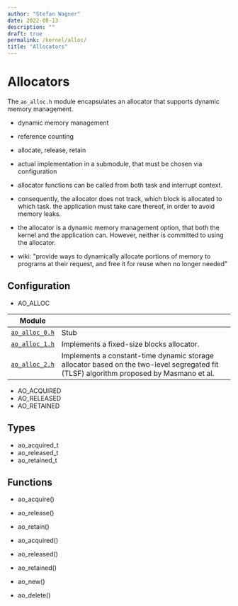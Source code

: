 ```yaml
---
author: "Stefan Wagner"
date: 2022-08-13
description: ""
draft: true
permalink: /kernel/alloc/
title: "Allocators"
---
```


# Allocators

The `ao_alloc.h` module encapsulates an allocator that supports dynamic memory management.

- dynamic memory management
- reference counting
- allocate, release, retain
- actual implementation in a submodule, that must be chosen via configuration
- allocator functions can be called from both task and interrupt context.
- consequently, the allocator does not track, which block is allocated to which task. the application must take care thereof, in order to avoid memory leaks.

- the allocator is a dynamic memory management option, that both the kernel and the application can. However, neither is committed to using the allocator.

- wiki: "provide ways to dynamically allocate portions of memory to programs at their request, and free it for reuse when no longer needed"

## Configuration

- AO_ALLOC

| Module | |
|--------|-|
| [`ao_alloc_0.h`](alloc-0.md) | Stub |
| [`ao_alloc_1.h`](alloc-1.md) | Implements a fixed-size blocks allocator. |
| [`ao_alloc_2.h`](alloc-2.md) | Implements a constant-time dynamic storage allocator based on the two-level segregated fit (TLSF) algorithm proposed by Masmano et al. |

- AO_ACQUIRED
- AO_RELEASED
- AO_RETAINED

## Types

- ao_acquired_t
- ao_released_t
- ao_retained_t

## Functions

- ao_acquire()
- ao_release()
- ao_retain()

- ao_acquired()
- ao_released()
- ao_retained()

- ao_new()
- ao_delete()

